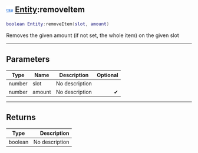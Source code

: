 ## ![server](.gitbook/assets/server.png) [Entity](./readme/Entity/README.md):removeItem

```lua
boolean Entity:removeItem(slot, amount)
```

Removes the given amount (if not set, the whole item) on the given slot

------
## Parameters

| Type   | Name | Description | Optional |
| ------ | ---- | ----------- | -------: |
| number | slot | No description |  |
| number | amount | No description | ✔ |


------
## Returns

| Type   | Description |
| ------ | ----------: |
| boolean | No description |


